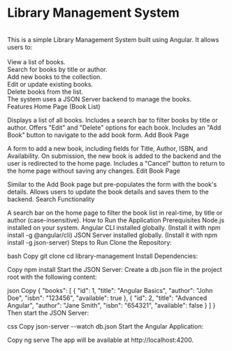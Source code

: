 <H1>Library Management System</H1>
<br>
This is a simple Library Management System built using Angular. It allows users to:
<br>
<br>View a list of books.
<br>Search for books by title or author.
<br>Add new books to the collection.
<br>Edit or update existing books.
<br>Delete books from the list.
<br>The system uses a JSON Server backend to manage the books.
<br>
Features
Home Page (Book List)

Displays a list of all books.
Includes a search bar to filter books by title or author.
Offers "Edit" and "Delete" options for each book.
Includes an "Add Book" button to navigate to the add book form.
Add Book Page

A form to add a new book, including fields for Title, Author, ISBN, and Availability.
On submission, the new book is added to the backend and the user is redirected to the home page.
Includes a "Cancel" button to return to the home page without saving any changes.
Edit Book Page

Similar to the Add Book page but pre-populates the form with the book's details.
Allows users to update the book details and saves them to the backend.
Search Functionality

A search bar on the home page to filter the book list in real-time, by title or author (case-insensitive).
How to Run the Application
Prerequisites
Node.js installed on your system.
Angular CLI installed globally. (Install it with npm install -g @angular/cli)
JSON Server installed globally. (Install it with npm install -g json-server)
Steps to Run
Clone the Repository:

bash
Copy
git clone <repository-url>
cd library-management
Install Dependencies:

Copy
npm install
Start the JSON Server: Create a db.json file in the project root with the following content:

json
Copy
{
  "books": [
    { "id": 1, "title": "Angular Basics", "author": "John Doe", "isbn": "123456", "available": true },
    { "id": 2, "title": "Advanced Angular", "author": "Jane Smith", "isbn": "654321", "available": false }
  ]
}
Then start the JSON Server:

css
Copy
json-server --watch db.json
Start the Angular Application:

Copy
ng serve
The app will be available at http://localhost:4200.
